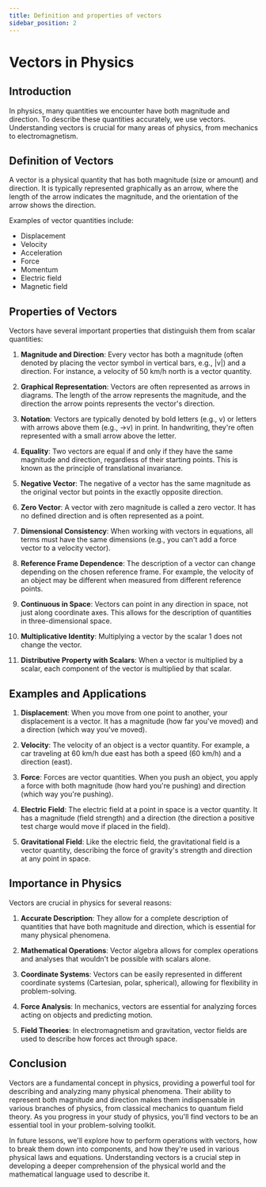 ```yaml
---
title: Definition and properties of vectors
sidebar_position: 2
---
```


# Vectors in Physics

## Introduction

In physics, many quantities we encounter have both magnitude and direction. To describe these quantities accurately, we use vectors. Understanding vectors is crucial for many areas of physics, from mechanics to electromagnetism.

## Definition of Vectors

A vector is a physical quantity that has both magnitude (size or amount) and direction. It is typically represented graphically as an arrow, where the length of the arrow indicates the magnitude, and the orientation of the arrow shows the direction.

Examples of vector quantities include:
- Displacement
- Velocity
- Acceleration
- Force
- Momentum
- Electric field
- Magnetic field

## Properties of Vectors

Vectors have several important properties that distinguish them from scalar quantities:

1. **Magnitude and Direction**: Every vector has both a magnitude (often denoted by placing the vector symbol in vertical bars, e.g., |v|) and a direction. For instance, a velocity of 50 km/h north is a vector quantity.

2. **Graphical Representation**: Vectors are often represented as arrows in diagrams. The length of the arrow represents the magnitude, and the direction the arrow points represents the vector's direction.

3. **Notation**: Vectors are typically denoted by bold letters (e.g., v) or letters with arrows above them (e.g., →v) in print. In handwriting, they're often represented with a small arrow above the letter.

4. **Equality**: Two vectors are equal if and only if they have the same magnitude and direction, regardless of their starting points. This is known as the principle of translational invariance.

5. **Negative Vector**: The negative of a vector has the same magnitude as the original vector but points in the exactly opposite direction.

6. **Zero Vector**: A vector with zero magnitude is called a zero vector. It has no defined direction and is often represented as a point.

7. **Dimensional Consistency**: When working with vectors in equations, all terms must have the same dimensions (e.g., you can't add a force vector to a velocity vector).

8. **Reference Frame Dependence**: The description of a vector can change depending on the chosen reference frame. For example, the velocity of an object may be different when measured from different reference points.

9. **Continuous in Space**: Vectors can point in any direction in space, not just along coordinate axes. This allows for the description of quantities in three-dimensional space.

10. **Multiplicative Identity**: Multiplying a vector by the scalar 1 does not change the vector.

11. **Distributive Property with Scalars**: When a vector is multiplied by a scalar, each component of the vector is multiplied by that scalar.

## Examples and Applications

1. **Displacement**: When you move from one point to another, your displacement is a vector. It has a magnitude (how far you've moved) and a direction (which way you've moved).

2. **Velocity**: The velocity of an object is a vector quantity. For example, a car traveling at 60 km/h due east has both a speed (60 km/h) and a direction (east).

3. **Force**: Forces are vector quantities. When you push an object, you apply a force with both magnitude (how hard you're pushing) and direction (which way you're pushing).

4. **Electric Field**: The electric field at a point in space is a vector quantity. It has a magnitude (field strength) and a direction (the direction a positive test charge would move if placed in the field).

5. **Gravitational Field**: Like the electric field, the gravitational field is a vector quantity, describing the force of gravity's strength and direction at any point in space.

## Importance in Physics

Vectors are crucial in physics for several reasons:

1. **Accurate Description**: They allow for a complete description of quantities that have both magnitude and direction, which is essential for many physical phenomena.

2. **Mathematical Operations**: Vector algebra allows for complex operations and analyses that wouldn't be possible with scalars alone.

3. **Coordinate Systems**: Vectors can be easily represented in different coordinate systems (Cartesian, polar, spherical), allowing for flexibility in problem-solving.

4. **Force Analysis**: In mechanics, vectors are essential for analyzing forces acting on objects and predicting motion.

5. **Field Theories**: In electromagnetism and gravitation, vector fields are used to describe how forces act through space.

## Conclusion

Vectors are a fundamental concept in physics, providing a powerful tool for describing and analyzing many physical phenomena. Their ability to represent both magnitude and direction makes them indispensable in various branches of physics, from classical mechanics to quantum field theory. As you progress in your study of physics, you'll find vectors to be an essential tool in your problem-solving toolkit.

In future lessons, we'll explore how to perform operations with vectors, how to break them down into components, and how they're used in various physical laws and equations. Understanding vectors is a crucial step in developing a deeper comprehension of the physical world and the mathematical language used to describe it.